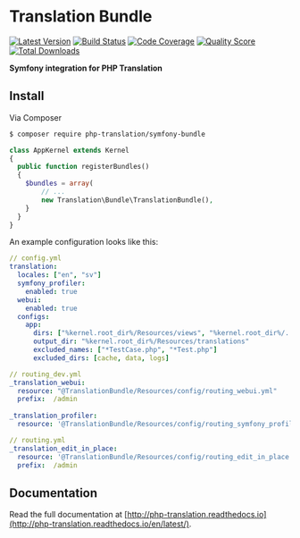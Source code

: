 # Translation Bundle

[![Latest Version](https://img.shields.io/github/release/php-translation/symfony-bundle.svg?style=flat-square)](https://github.com/php-translation/symfony-bundle/releases)
[![Build Status](https://img.shields.io/travis/php-translation/symfony-bundle.svg?style=flat-square)](https://travis-ci.org/php-translation/symfony-bundle)
[![Code Coverage](https://img.shields.io/scrutinizer/coverage/g/php-translation/symfony-bundle.svg?style=flat-square)](https://scrutinizer-ci.com/g/php-translation/symfony-bundle)
[![Quality Score](https://img.shields.io/scrutinizer/g/php-translation/symfony-bundle.svg?style=flat-square)](https://scrutinizer-ci.com/g/php-translation/symfony-bundle)
[![Total Downloads](https://img.shields.io/packagist/dt/php-translation/symfony-bundle.svg?style=flat-square)](https://packagist.org/packages/php-translation/symfony-bundle)

**Symfony integration for PHP Translation**

## Install

Via Composer

``` bash
$ composer require php-translation/symfony-bundle
```

```php
class AppKernel extends Kernel
{
  public function registerBundles()
  {
    $bundles = array(
        // ...
        new Translation\Bundle\TranslationBundle(),
    }
  }
}
```

An example configuration looks like this: 

```yaml
// config.yml
translation:
  locales: ["en", "sv"]
  symfony_profiler: 
    enabled: true
  webui:
    enabled: true
  configs:
    app:
      dirs: ["%kernel.root_dir%/Resources/views", "%kernel.root_dir%/../src"]
      output_dir: "%kernel.root_dir%/Resources/translations"
      excluded_names: ["*TestCase.php", "*Test.php"]
      excluded_dirs: [cache, data, logs]
```

```yaml
// routing_dev.yml
_translation_webui:
  resource: "@TranslationBundle/Resources/config/routing_webui.yml"
  prefix:  /admin
  
_translation_profiler:
  resource: '@TranslationBundle/Resources/config/routing_symfony_profiler.yml'
```

```yaml
// routing.yml
_translation_edit_in_place:
  resource: '@TranslationBundle/Resources/config/routing_edit_in_place.yml'
  prefix:  /admin
```

## Documentation

Read the full documentation at [http://php-translation.readthedocs.io](http://php-translation.readthedocs.io/en/latest/).

